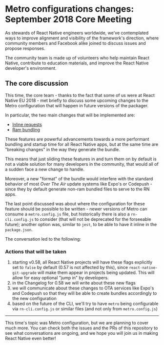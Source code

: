 # Metro configurations changes: September 2018 Core Meeting

As stewards of React Native engineers worldwide, we've contemplated ways to improve alignment and visibility of the framework's direction, where community members and Facebook alike joined to discuss issues and propose responses.

The community team is made up of volunteers who help maintain React Native, contribute to education materials, and improve the React Native developer's environment.

## The core discussion

This time, the core team - thanks to the fact that some of us were at React Native EU 2018 - met briefly to discuss some upcoming changes to the Metro configuration that will happen in future versions of the packager.

In particular, the two main changes that will be implemented are:

- [Inline requests](https://facebook.github.io/react-native/docs/0.56/performance#unbundling-inline-requires)
- [Ram bundling](https://facebook.github.io/metro/docs/en/bundling#indexed-ram-bundle)

These features are powerful advancements towards a more performant bundling and startup time for all React Native apps, but at the same time are "breaking changes" in the way they generate the bundle.

This means that just sliding these features in and turn them on by default is not a viable solution for many developers in the community, that would all of a sudden face a new change to handle.

Moreover, a new "format" of the bundle would interfere with the standard behavior of most _Over The Air_ update systems like Expo's or Codepush - since they by default generate non-ram bundled files to serve to the RN apps.

The last point discussed was about where the configuration for these feature should be possible to be written - newer versions of Metro can consume a `metro.config.js` file, but historically there is also a `rn-cli.config.js` to consider (that will not be deprecated for the forseeable future); another option was, similar to `jest`, to be able to have it inline in the `package.json`.

The conversation led to the following:

### Actions that will be taken

1. starting v0.58, all React Native projects will have these flags explicitly set to `false` by default (0.57 is not affected by this), since `react-native-git-upgrade` will make them appear in projects being updated. This will allow for easy optional "jump in" by developers.
2. in the Changelog for 0.58 we will write about these new flags
3. we will communicate about these changes to OTA services like Expo's and Codepush so that they will be able to create bundles accordingly to the new configuration
4. based on the future of the CLI, we'll try to have `metro` being configurable via `rn-cli.config.js` or similar files (and not only from `metro.config.js`)

---

This time's topic was Metro configuration, but we are planning to cover much more. You can check both the issues and the PRs of this repository to see what conversations are ongoing, and we hope you will join us in making React Native even better!
